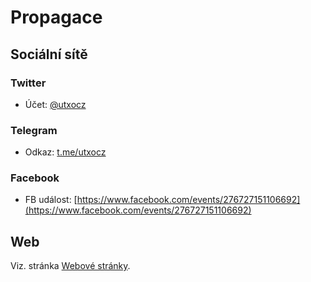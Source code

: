 # Propagace

## Sociální sítě

### Twitter

* Účet: [@utxocz](https://twitter.com/utxocz)

### **Telegram**

* Odkaz: [t.me/utxocz](https://t.me/utxocz)

### Facebook

* FB událost: [https://www.facebook.com/events/276727151106692](https://www.facebook.com/events/276727151106692)

## **Web**

Viz. stránka [Webové stránky](webove-stranky.md).

